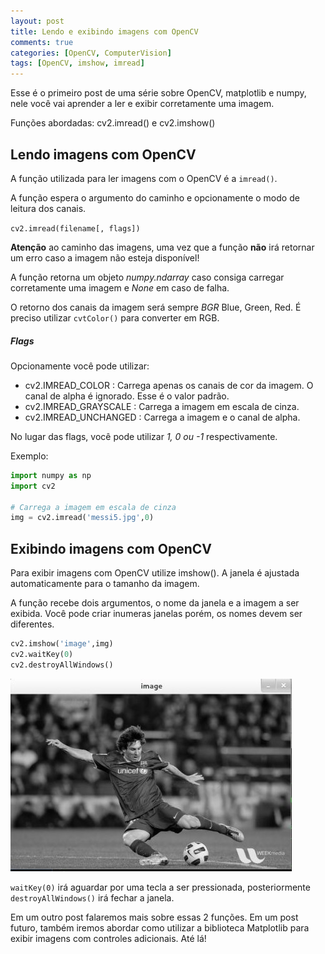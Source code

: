 ```yaml
---
layout: post
title: Lendo e exibindo imagens com OpenCV
comments: true
categories: [OpenCV, ComputerVision]
tags: [OpenCV, imshow, imread]
---
```


Esse é o primeiro post de uma série sobre OpenCV, matplotlib e numpy, nele você vai aprender a ler e exibir corretamente uma imagem.

Funções abordadas: cv2.imread() e cv2.imshow()

## Lendo imagens com OpenCV

A função utilizada para ler imagens com o OpenCV é a `imread()`.

A função espera o argumento do caminho e opcionamente o modo de leitura dos canais.

`cv2.imread(filename[, flags])`

**Atenção** ao caminho das imagens, uma vez que a função **não** irá retornar um erro caso a imagem não esteja disponível!

A função retorna um objeto _numpy.ndarray_ caso consiga carregar corretamente uma imagem e _None_ em caso de falha.

O retorno dos canais da imagem será sempre _BGR_ Blue, Green, Red. É preciso utilizar `cvtColor()` para converter em RGB.

##### Flags

Opcionamente você pode utilizar:

- cv2.IMREAD_COLOR : Carrega apenas os canais de cor da imagem. O canal de alpha é ignorado. Esse é o valor padrão.
- cv2.IMREAD_GRAYSCALE : Carrega a imagem em escala de cinza.
- cv2.IMREAD_UNCHANGED : Carrega a imagem e o canal de alpha.

No lugar das flags, você pode utilizar _1, 0 ou -1_ respectivamente.

Exemplo:

```python
import numpy as np
import cv2

# Carrega a imagem em escala de cinza
img = cv2.imread('messi5.jpg',0)
```

## Exibindo imagens com OpenCV

Para exibir imagens com OpenCV utilize imshow(). A janela é ajustada automaticamente para o tamanho da imagem.

A função recebe dois argumentos, o nome da janela e a imagem a ser exibida. Você pode criar inumeras janelas porém, os nomes devem ser diferentes.

```python
cv2.imshow('image',img)
cv2.waitKey(0)
cv2.destroyAllWindows()
```

![imshow PrintScreen](/images/opencv_imshow_screenshot.jpg)

`waitKey(0)` irá aguardar por uma tecla a ser pressionada, posteriormente `destroyAllWindows()` irá fechar a janela.

Em um outro post falaremos mais sobre essas 2 funções.
Em um post futuro, também iremos abordar como utilizar a biblioteca Matplotlib para exibir imagens com controles adicionais. Até lá!

